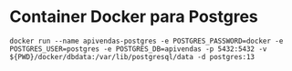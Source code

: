 # Container Docker para Postgres

```
docker run --name apivendas-postgres -e POSTGRES_PASSWORD=docker -e POSTGRES_USER=postgres -e POSTGRES_DB=apivendas -p 5432:5432 -v ${PWD}/docker/dbdata:/var/lib/postgresql/data -d postgres:13
```
